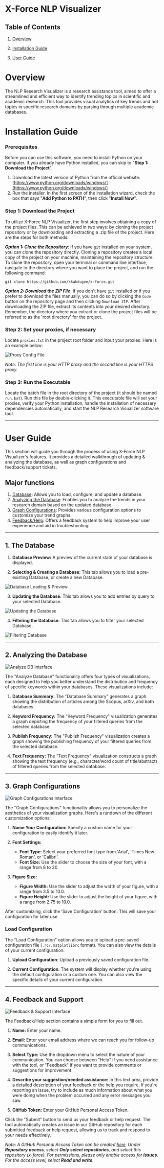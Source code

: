 #  X-Force NLP Visualizer

##  Table of Contents

1. [Overview](#overview)

2. [Installation Guide](#installation-guide)

3. [User Guide](#user-guide)
  
# Overview
The NLP Research Visualizer is a research assistance tool, aimed to offer a streamlined and efficient way to identify trending topics in scientific and academic research. This tool provides visual analytics of key trends and hot topics in specific research domains by parsing through multiple academic databases.

#  Installation Guide
  
###  Prerequisites

Before you can use this software, you need to install Python on your computer. If you already have Python installed, you can skip to "**Step 1: Download the Project**".

1. Download the latest version of Python from the official website: [https://www.python.org/downloads/windows/](https://www.python.org/downloads/windows/) 
2. Run the installer. In the first screen of the installation wizard, check the box that says "**Add Python to PATH**", then click "**Install Now**".

### Step 1: Download the Project
To utilize X-Force NLP Visualizer, the first step involves obtaining a copy of the project files. This can be achieved in two ways: by cloning the project repository or by downloading and extracting a .zip file of the project. Here are the steps for both methods:

 ***Option 1: Clone the Repository***:
If you have `git` installed on your system, you can clone the repository directly. Cloning a repository creates a local copy of the project on your machine, maintaining the repository structure. To clone the repository, open your terminal or command line interface, navigate to the directory where you want to place the project, and run the following command:

`git clone https://github.com/kkakdugee/x-force.git`

***Option 2: Download the ZIP File***:
If you don't have `git` installed or if you prefer to download the files manually, you can do so by clicking the `Code` button on the repository page and then clicking `Download ZIP`. After downloading the ZIP file, extract its contents into your desired directory. Remember, the directory where you extract or clone the project files will be referred to  as the 'root directory' for the project.

### Step 2: Set your proxies, if necessary
Locate `proxies.txt` in the project root folder and input your proxies. Here is an example below:

![Proxy Config File](./images/readme/Proxy%20Config%20File.png)

_Note: The first line is your HTTP proxy and the second line is your HTTPS proxy._

### Step 3: Run the Executable
Locate the batch file in the root directory of the project (it should be named `run.bat`). Run this file by  double-clicking it. This executable file will set your proxies, verify your Python installation, handle the installation of necessary dependencies automatically, and start the NLP Research Visualizer software tool.

---

# User Guide
This section will guide you through the process of using X-Force NLP Visualizer's features. It provides a detailed walkthrough of updating & analyzing the database, as well as graph configurations and feedback/support tickets.

## Major functions 
1. [Database](#the-database): Allows you to load, configure, and update a database.
2. [Analyzing the Database](#analyzing-the-database): Enables you to analyze the trends in your research domain based on the updated database. 
3. [Graph Configurations](#graph-configurations): Provides various configuration options to customize your trend graphs. 
4. [Feedback/Help](#feedback-help): Offers a feedback system to help improve your user experience and aid in troubleshooting.
 ---

## 1. The Database

1. **Database Preview:** A preview of the current state of your database is displayed.

2. **Selecting & Creating a Database:** This tab allows you to load a pre-existing Database, or create a new Database.

![Database Loading & Preview](./images/readme/Database%20Selection%20Interface.png)

3. **Updating the Database:** This tab allows you to add entries by query to your selected Database.

![Updating the Database](./images/readme/Updating%20Database%20Interface.png)

4. **Filtering the Database:** This tab allows you to filter your selected Database.

![Filtering Database](./images/readme/Filtering%20Database%20Interface.png)

---

## 2. Analyzing the Database

![Analyze DB Interface](./images/readme/Analyze%20Database%20Interface.png)

The "Analyze Database" functionality offers four types of visualizations, each designed to help you better understand the distribution and frequency of specific keywords within your databases. These visualizations include:

1. **Database Summary:** The "Database Summary" generates a graph showing the distribution of articles among the Scopus, arXiv, and both databases.

2. **Keyword Frequency:** The "Keyword Frequency" visualization generates a graph depicting the frequency of your filtered queries from the selected database.

 3. **Publish Frequency:** The "Publish Frequency" visualization creates a graph showing the publishing frequency of your filtered queries from the selected database.

4. **Text Frequency:** The "Text Frequency" visualization constructs a graph showing the text frequency (e.g., character/word count of title/abstract) of filtered queries from the selected database.


---
## 3. Graph Configurations

![Graph Configurations Interface](./images/readme/Graph%20Configurations%20Interface.png)

The "Graph Configurations" functionality allows you to personalize the aesthetics of your visualization graphs. Here's a rundown of the different customization options:

1. **Name Your Configuration:** Specify a custom name for your configuration to easily identify it later.

2. **Font Settings:**
	-   **Font Type:** Select your preferred font type from 'Arial', 'Times New Roman', or 'Calibri'.
	-   **Font Size:** Use the slider to choose the size of your font, with a range from 8 to 20.

3. **Figure Size:**
	-   **Figure Width:** Use the slider to adjust the width of your figure, with a range from 3.5 to 10.0.
	-   **Figure Height:** Use the slider to adjust the height of your figure, with a range from 2.75 to 10.0.

After customizing, click the 'Save Configuration' button. This will save your configuration for later use.

### Load Configuration

The "Load Configuration" option allows you to upload a pre-saved configuration file (`.rc/.matplotlibrc` format). You can also view the details of your current configuration.

1. **Upload Configuration:** Upload a previously saved configuration file.

2. **Current Configuration:** The system will display whether you're using the default configuration or a custom one. You can also view the specific details of your current configuration.

---
## 4. Feedback and Support

![Feedback & Support Interface](./images/readme/Feedback%20%26%20Help%20Interface.png)

The Feedback/Help section contains a simple form for you to fill out.

1. **Name:** Enter your name.

2. **Email:** Enter your email address where we can reach you for follow-up communications.

3. **Select Type:** Use the dropdown menu to select the nature of your communication. You can choose between "Help" if you need assistance with the tool, or "Feedback" if you want to provide comments or suggestions for improvement.

4. **Describe your suggestion/needed assistance:** In this text area, provide a detailed description of your feedback or the help you require. If you're reporting an issue, try to include as much information about what you were doing when the problem occurred and any error messages you saw.

5. **GitHub Token:** Enter your GitHub Personal Access Token. 

Click the "Submit" button to send us your feedback or help request. The tool automatically creates an issue in our GitHub repository for each submitted feedback or help request, allowing us to track and respond to your needs effectively. 

_Note: A GitHub Personal Access Token can be created [here](https://github.com/settings/tokens?type=beta). Under **Repository access**, select **Only select repositories**, and select this repository (x-force). For permissions, please only enable access for **Issues**. For the access level, select **Read and write**._